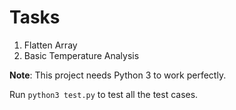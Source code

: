 # Tasks
1. Flatten Array
2. Basic Temperature Analysis

**Note**: This project needs Python 3 to work perfectly.

Run `python3 test.py` to test all the test cases.
